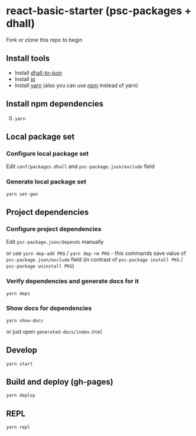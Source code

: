 # react-basic-starter (psc-packages + dhall)

Fork or clone this repo to begin

## Install tools

* Install [dhall-to-json](https://github.com/dhall-lang/dhall-lang/wiki/Getting-started%3A-Generate-JSON-or-YAML#installation)
* Install [jq](https://stedolan.github.io/jq/)
* Install [yarn](https://yarnpkg.com/en/docs/install) (also you can use [npm](https://www.npmjs.com/get-npm) instead of yarn)

## Install npm dependencies

0. `yarn`

## Local package set

### Configure local package set

Edit `conf/packages.dhall` and `psc-package.json/exclude` field

### Generate local package set

`yarn set-gen` 

## Project dependencies

### Configure project dependencies

Edit `psc-package.json/depends` manually

or use `yarn dep-add PKG` / `yarn dep-rm PKG` - this commands save value of `psc-package.json/exclude` field (in contrast of `psc-package install PKG` / `psc-package uninstall PKG`)

### Verify dependencies and generate docs for it

`yarn deps` 

### Show docs for dependencies

`yarn show-docs` 

or just open `generated-docs/index.html`

## Develop

`yarn start`

## Build and deploy (gh-pages)

`yarn deploy` 

## REPL

`yarn repl`